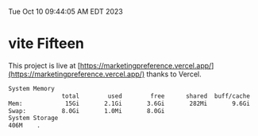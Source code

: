Tue Oct 10 09:44:05 AM EDT 2023

# vite Fifteen


This project is live at [https://marketingpreference.vercel.app/](https://marketingpreference.vercel.app/) thanks to Vercel.

```bash
System Memory
               total        used        free      shared  buff/cache   available
Mem:            15Gi       2.1Gi       3.6Gi       282Mi       9.6Gi        12Gi
Swap:          8.0Gi       1.0Mi       8.0Gi
System Storage
406M	.
```
```bash
